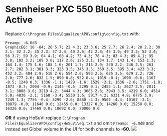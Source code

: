 # Sennheiser PXC 550 Bluetooth ANC Active
Replace `C:\Program Files\EqualizerAPO\config\config.txt` with:
```
Preamp: -6.0dB
GraphicEQ: 10 -84; 20 5.7; 22 4.2; 23 3.6; 25 2.7; 26 2.4; 28 2.2; 30 2.1; 32 2.2; 35 2.3; 37 2.4; 40 2.6; 42 2.8; 45 3.0; 49 3.2; 52 3.4; 56 3.7; 59 3.9; 64 4.1; 68 4.2; 73 4.3; 78 4.3; 83 4.3; 89 4.1; 95 3.8; 102 3.2; 109 3.0; 117 2.6; 125 2.1; 134 1.7; 143 1.4; 153 1.3; 164 1.4; 175 1.6; 188 1.6; 201 1.7; 215 2.0; 230 2.2; 246 2.5; 263 2.7; 282 3.1; 301 3.3; 323 3.5; 345 3.5; 369 3.5; 395 3.4; 423 3.3; 452 3.2; 484 2.9; 518 2.6; 554 2.6; 593 2.6; 635 2.5; 679 2.2; 726 2.0; 777 2.0; 832 1.5; 890 0.8; 952 0.4; 1019 -0.1; 1090 -0.6; 1167 -0.5; 1248 0.3; 1336 -1.1; 1429 -1.6; 1529 -2.1; 1636 -2.6; 1751 -1.8; 1873 -0.7; 2004 -0.9; 2145 -0.5; 2295 0.1; 2455 1.1; 2627 2.5; 2811 3.1; 3008 3.6; 3219 4.2; 3444 4.3; 3685 2.6; 3943 3.5; 4219 6.0; 4514 5.0; 4830 -2.1; 5168 -3.4; 5530 1.6; 5917 4.2; 6331 4.8; 6775 3.9; 7249 1.3; 7756 -0.4; 8299 -2.6; 8880 -4.3; 9502 -4.4; 10167 -2.1; 10879 -0.0; 11640 0.0; 12455 0.0; 13327 0.0; 14260 0.0; 15258 0.0; 16326 0.0; 17469 0.0; 18692 0.0; 20000 0.0
```
**OR** if using HeSuVi replace `C:\Program Files\EqualizerAPO\config\HeSuVi\eq.txt` and omit `Preamp: -6.0dB` and instead set Global volume in the UI for both channels to **-60**.
![](https://raw.githubusercontent.com/jaakkopasanen/AutoEq/master/results/SBAF-Serious/innerfidelity/onear/Sennheiser%20PXC%20550%20Bluetooth%20ANC%20Active/Sennheiser%20PXC%20550%20Bluetooth%20ANC%20Active.png)